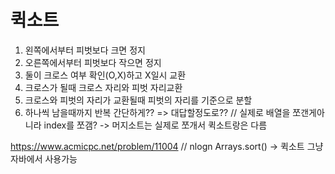 # 퀵소트
1. 왼쪽에서부터 피벗보다 크면 정지
2. 오른쪽에서부터 피벗보다 작으면 정지
3. 둘이 크로스 여부 확인(O,X)하고 X일시 교환
4. 크로스가 될때 크로스 자리와 피벗 자리교환
5. 크로스와 피벗의 자리가 교환될때 피벗의 자리를 기준으로 분할
6. 하나씩 남을때까지 반복
간단하게?? => 대답할정도로??
// 실제로 배열을 쪼갠게아니라 index를 쪼갬? 
-> 머지소트는 실제로 쪼개서 퀵소트랑은 다름

https://www.acmicpc.net/problem/11004
// nlogn
Arrays.sort()
-> 퀵소트 그냥자바에서 사용가능